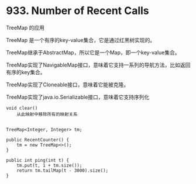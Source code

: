 # 933. Number of Recent Calls

TreeMap 的应用

TreeMap 是一个有序的key-value集合，它是通过红黑树实现的。

TreeMap继承于AbstractMap，所以它是一个Map，即一个key-value集合。

TreeMap实现了NavigableMap接口，意味着它支持一系列的导航方法，比如返回有序的key集合。

TreeMap实现了Cloneable接口，意味着它能被克隆。

TreeMap实现了java.io.Serializable接口，意味着它支持序列化

	void clear()
		从此映射中移除所有的映射关系
		
		
	TreeMap<Integer, Integer> tm;

    public RecentCounter() {
        tm = new TreeMap<>();
    }
    
    public int ping(int t) {
        tm.put(t, 1 + tm.size());
        return tm.tailMap(t - 3000).size();
    }